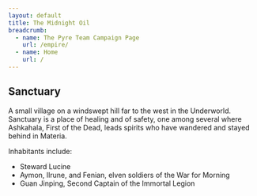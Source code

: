 ```yaml
---
layout: default
title: The Midnight Oil
breadcrumb:
  - name: The Pyre Team Campaign Page
    url: /empire/
  - name: Home
    url: /
---
```

## Sanctuary

A small village on a windswept hill far to the west in the Underworld. Sanctuary is a place of healing and of safety, one among several where Ashkahala, First of the Dead, leads spirits who have wandered and stayed behind in Materia.

Inhabitants include:

* Steward Lucine
* Aymon, Ilrune, and Fenian, elven soldiers of the War for Morning
* Guan Jinping, Second Captain of the Immortal Legion
